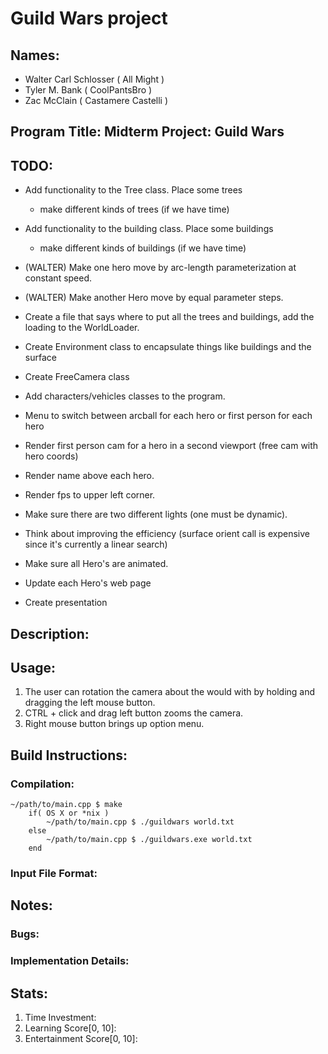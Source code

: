 # Guild Wars project

## Names: 
* Walter Carl Schlosser ( All Might ) 
* Tyler M. Bank ( CoolPantsBro )
* Zac McClain ( Castamere Castelli )

## Program Title: Midterm Project: Guild Wars	

## TODO:

* Add functionality to the Tree class. Place some trees
	* make different kinds of trees (if we have time)
* Add functionality to the building class. Place some buildings
	* make different kinds of buildings (if we have time)

* (WALTER) Make one hero move by arc-length parameterization at constant speed.
* (WALTER) Make another Hero move by equal parameter steps.

* Create a file that says where to put all the trees and buildings, add the loading to the WorldLoader.

* Create Environment class to encapsulate things like buildings and the surface

* Create FreeCamera class
* Add characters/vehicles classes to the program.
* Menu to switch between arcball for each hero or first person for each hero
* Render first person cam for a hero in a second viewport (free cam with hero coords)

* Render name above each hero.
* Render fps to upper left corner.

* Make sure there are two different lights (one must be dynamic).

* Think about improving the efficiency (surface orient call is expensive since it's currently a linear search)

* Make sure all Hero's are animated.
* Update each Hero's web page
* Create presentation

## Description:

## Usage:
1. The user can rotation the camera about the would with by holding and dragging the left mouse button.
2. CTRL + click and drag left button zooms the camera.
3. Right mouse button brings up option menu.

## Build Instructions:
### Compilation:
	~/path/to/main.cpp $ make
        if( OS X or *nix )
            ~/path/to/main.cpp $ ./guildwars world.txt
        else
            ~/path/to/main.cpp $ ./guildwars.exe world.txt
        end

### Input File Format:

## Notes:
### Bugs:

### Implementation Details:

## Stats:
1. Time Investment:
2. Learning Score[0, 10]:
3. Entertainment Score[0, 10]:
